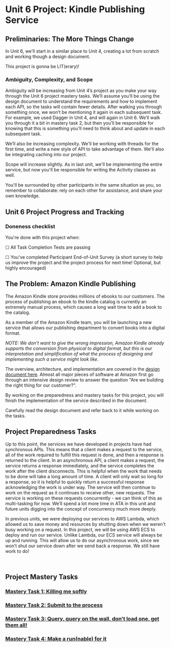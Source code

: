 # Unit 6 Project: Kindle Publishing Service

## Preliminaries: The More Things Change

In Unit 6, we'll start in a similar place to Unit 4, creating a lot from scratch and working though
a design document.

This project is gonna be LIT(erary)!

### Ambiguity, Complexity, and Scope

Ambiguity will be increasing from Unit 4’s project as you make your way through the Unit 6 project
mastery tasks. We’ll assume you’ll be using the design document to understand the requirements and
how to implement each API, so the tasks will contain fewer details. After walking you through
something once, we won’t be mentioning it again in each subsequent task. For example, we used Dagger
in Unit 4, and will again in Unit 6. We’ll walk you through it a bit in mastery task 2, but then
you’ll be responsible for knowing that this is something you’ll need to think about and update in
each subsequent task.

We’ll also be increasing complexity. We'll be working with threads for the first time, and write a
new style of API to take advantage of them. We'll also be integrating caching into our project.

Scope will increase slightly. As in last unit, we'll be implementing the entire service, but now
you'll be responsible for writing the Activity classes as well.

You'll be surrounded by other participants in the same situation as you, so remember to collaborate:
rely on each other for assistance, and share your own knowledge.

## Unit 6 Project Progress and Tracking

### Doneness checklist

You're done with this project when:

☐ All Task Completion Tests are passing

☐ You've completed Participant End-of-Unit Survey (a short survey to help us improve the project
and the project process for next time! Optional, but highly encouraged)


## The Problem: Amazon Kindle Publishing

The Amazon Kindle store provides millions of ebooks to our customers. The process of publishing an
ebook to the kindle catalog is currently an extremely manual process, which causes a long wait time
to add a book to the catalog.

As a member of the Amazon Kindle team, you will be launching a new service that allows our
publishing department to convert books into a digital format.

*NOTE: We don't want to give the wrong impression, Amazon Kindle already supports the conversion
from physical to digital format, but this is our interpretation and simplification of what the
process of designing and implementing such a service might look like.*

The overview, architecture, and implementation are covered in the [design document here](DESIGN_DOCUMENT.md). Almost all major pieces of software at Amazon first go through an intensive design
review to answer the question "Are we building the right thing for our customer?".

By working on the preparedness and mastery tasks for this project, you will finish the
implementation of the service described in the document.

Carefully read the design document and refer back to it while working on the tasks.

## Project Preparedness Tasks

Up to this point, the services we have developed in projects have had synchronous APIs. This
means that a client makes a request to the service, all of the work required to fulfill this request
is done, and then a response is returned to the client. In an asynchronous API, a client makes a
request, the service returns a response immediately, and the service completes the work after the
client disconnects. This is helpful when the work that needs to be done will take a long amount of
time. A client will only wait so long for a response, so it is helpful to quickly return a
successful response acknowledging the work is under way. The service will then continue to work on
the request as it continues to receive other, new requests. The service is working on these requests
concurrently - we can think of this as multi-tasking for now. We’ll spend a lot more time in ATA in
this unit and future units digging into the concept of concurrency much more deeply.

In previous units, we were deploying our services to AWS Lambda, which allowed us to save money and
resources by shutting down when we weren't busy working on a request. In this project, we will be
using AWS ECS to deploy and run our service. Unlike Lambda, our ECS service will always be up and
running. This will allow us to do our asynchronous work, since we won’t shut our service down after
we send back a response. We still have work to do!

&nbsp;

## Project Mastery Tasks

### [Mastery Task 1: Killing me softly](tasks/MasteryTask01.md)

### [Mastery Task 2: Submit to the process](tasks/MasteryTask02.md)

### [Mastery Task 3: Query, query on the wall, don’t load one, get them all!](tasks/MasteryTask03.md)

### [Mastery Task 4: Make a run(nable) for it](tasks/MasteryTask04.md)

&nbsp;

